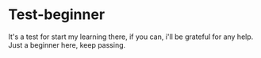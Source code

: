 # Test-beginner
It's a test for start my learning there, if you can, i'll  be grateful for any help.
Just a beginner here, keep passing.
